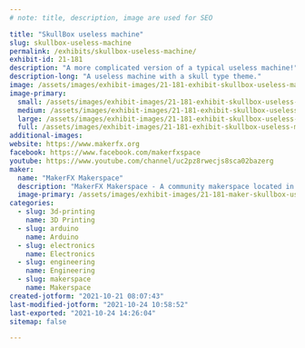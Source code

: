 ```yaml
---
# note: title, description, image are used for SEO

title: "SkullBox useless machine"
slug: skullbox-useless-machine
permalink: /exhibits/skullbox-useless-machine/
exhibit-id: 21-181
description: "A more complicated version of a typical useless machine!"
description-long: "A useless machine with a skull type theme."
image: /assets/images/exhibit-images/21-181-exhibit-skullbox-useless-machine-img-20190531-120039867-large.jpg
image-primary: 
  small: /assets/images/exhibit-images/21-181-exhibit-skullbox-useless-machine-img-20190531-120039867-small.jpg
  medium: /assets/images/exhibit-images/21-181-exhibit-skullbox-useless-machine-img-20190531-120039867-medium.jpg
  large: /assets/images/exhibit-images/21-181-exhibit-skullbox-useless-machine-img-20190531-120039867-large.jpg
  full: /assets/images/exhibit-images/21-181-exhibit-skullbox-useless-machine-img-20190531-120039867-full.jpg
additional-images: 
website: https://www.makerfx.org
facebook: https://www.facebook.com/makerfxspace 
youtube: https://www.youtube.com/channel/uc2pz8rwecjs8sca02bazerg
maker: 
  name: "MakerFX Makerspace"
  description: "MakerFX Makerspace - A community makerspace located in Orlando, FL with the tools, resources and community to help you bring your idea to life!"
  image-primary: /assets/images/exhibit-images/21-181-maker-skullbox-useless-machine-download-medium.png
categories: 
  - slug: 3d-printing
    name: 3D Printing
  - slug: arduino
    name: Arduino
  - slug: electronics
    name: Electronics
  - slug: engineering
    name: Engineering
  - slug: makerspace
    name: Makerspace
created-jotform: "2021-10-21 08:07:43"
last-modified-jotform: "2021-10-24 10:58:52"
last-exported: "2021-10-24 14:26:04"
sitemap: false

---
```

